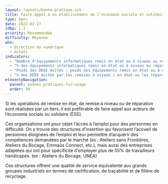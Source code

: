 ```yaml
---
layout: layouts/bonne-pratique.njk
title: Faire appel à un établissement de l'économie sociale et solidaire
type: bpnr
date: 2022-02-17
idbp: i.3
priority: Recommandée
difficulty: Moyenne
who:
  - Direction du numérique
  - Achats
indicators:
  - "Nombre d'équipements informatiques remis en état ou à niveau ou réparés confiés aux acteurs de l’ESS"
  - "% des équipements informatiques remis en état ou à niveau ou réparés confiés aux acteurs de l’ESS par rapport à tous les équipements remis en état ou à niveau ou réparés confiés à des tiers"
  - "Poids des DEEE évités : poids des équipements remis en état ou à niveau ou réparés via les acteurs de l’ESS"
  - "% des DEEE évités par les remises à niveau / en état ou les réparations par rapport au poids total des DEEE générés via les acteurs de l’ESS."
eleventyNavigation:
  parent: bonnes-pratiques-fin-usage
  order: 30
---
```


Si les opérations de remise en état, de remise à niveau ou de réparation sont réalisées par un tiers, il est préférable de faire appel aux acteurs de l’économie sociale ou solidaire (ESS).

Ces organisations ont pour objet l’accès à l’emploi pour des personnes en difficulté. On y trouve des structures d’insertion qui favorisent l’accueil de personnes éloignées de l’emploi et leur permettre d’acquérir des compétences demandées par le marché (ex : Ateliers sans Frontières, Ateliers du Bocage, Emmaüs Connect, etc.), mais aussi des entreprises adaptées qui ont pour spécificité d’employer plus de 55% de travailleurs handicapés. (ex : Ateliers du Bocage, UNEA)

Ces structures offrent une qualité de service équivalente aux grands groupes industriels en termes de certification, de traçabilité et de filière de recyclage.
